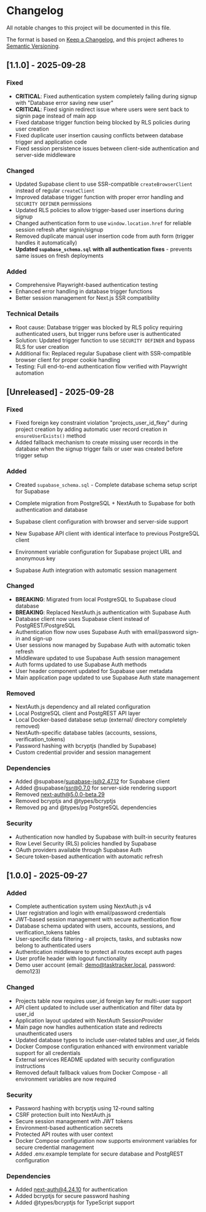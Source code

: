# Changelog

All notable changes to this project will be documented in this file.

The format is based on [Keep a Changelog](https://keepachangelog.com/en/1.0.0/),
and this project adheres to [Semantic Versioning](https://semver.org/spec/v2.0.0.html).

## [1.1.0] - 2025-09-28

### Fixed
- **CRITICAL**: Fixed authentication system completely failing during signup with "Database error saving new user"
- **CRITICAL**: Fixed signin redirect issue where users were sent back to signin page instead of main app
- Fixed database trigger function being blocked by RLS policies during user creation
- Fixed duplicate user insertion causing conflicts between database trigger and application code
- Fixed session persistence issues between client-side authentication and server-side middleware

### Changed
- Updated Supabase client to use SSR-compatible `createBrowserClient` instead of regular `createClient`
- Improved database trigger function with proper error handling and `SECURITY DEFINER` permissions
- Updated RLS policies to allow trigger-based user insertions during signup
- Changed authentication form to use `window.location.href` for reliable session refresh after signin/signup
- Removed duplicate manual user insertion code from auth form (trigger handles it automatically)
- **Updated `supabase_schema.sql` with all authentication fixes** - prevents same issues on fresh deployments

### Added
- Comprehensive Playwright-based authentication testing
- Enhanced error handling in database trigger functions
- Better session management for Next.js SSR compatibility

### Technical Details
- Root cause: Database trigger was blocked by RLS policy requiring authenticated users, but trigger runs before user is authenticated
- Solution: Updated trigger function to use `SECURITY DEFINER` and bypass RLS for user creation
- Additional fix: Replaced regular Supabase client with SSR-compatible browser client for proper cookie handling
- Testing: Full end-to-end authentication flow verified with Playwright automation

## [Unreleased] - 2025-09-28

### Fixed
- Fixed foreign key constraint violation "projects_user_id_fkey" during project creation by adding automatic user record creation in `ensureUserExists()` method
- Added fallback mechanism to create missing user records in the database when the signup trigger fails or user was created before trigger setup

### Added
- Created `supabase_schema.sql` - Complete database schema setup script for Supabase

- Complete migration from PostgreSQL + NextAuth to Supabase for both authentication and database
- Supabase client configuration with browser and server-side support
- New Supabase API client with identical interface to previous PostgreSQL client
- Environment variable configuration for Supabase project URL and anonymous key
- Supabase Auth integration with automatic session management

### Changed

- **BREAKING**: Migrated from local PostgreSQL to Supabase cloud database
- **BREAKING**: Replaced NextAuth.js authentication with Supabase Auth
- Database client now uses Supabase client instead of PostgREST/PostgreSQL
- Authentication flow now uses Supabase Auth with email/password sign-in and sign-up
- User sessions now managed by Supabase Auth with automatic token refresh
- Middleware updated to use Supabase Auth session management
- Auth forms updated to use Supabase Auth methods
- User header component updated for Supabase user metadata
- Main application page updated to use Supabase Auth state management

### Removed

- NextAuth.js dependency and all related configuration
- Local PostgreSQL client and PostgREST API layer
- Local Docker-based database setup (external/ directory completely removed)
- NextAuth-specific database tables (accounts, sessions, verification_tokens)
- Password hashing with bcryptjs (handled by Supabase)
- Custom credential provider and session management

### Dependencies

- Added @supabase/supabase-js@2.47.12 for Supabase client
- Added @supabase/ssr@0.7.0 for server-side rendering support
- Removed next-auth@5.0.0-beta.29 
- Removed bcryptjs and @types/bcryptjs
- Removed pg and @types/pg PostgreSQL dependencies

### Security

- Authentication now handled by Supabase with built-in security features
- Row Level Security (RLS) policies handled by Supabase
- OAuth providers available through Supabase Auth
- Secure token-based authentication with automatic refresh

## [1.0.0] - 2025-09-27

### Added

- Complete authentication system using NextAuth.js v4
- User registration and login with email/password credentials
- JWT-based session management with secure authentication flow
- Database schema updated with users, accounts, sessions, and verification_tokens tables
- User-specific data filtering - all projects, tasks, and subtasks now belong to authenticated users
- Authentication middleware to protect all routes except auth pages
- User profile header with logout functionality
- Demo user account (email: demo@tasktracker.local, password: demo123)

### Changed

- Projects table now requires user_id foreign key for multi-user support
- API client updated to include user authentication and filter data by user_id
- Application layout updated with NextAuth SessionProvider
- Main page now handles authentication state and redirects unauthenticated users
- Updated database types to include user-related tables and user_id fields
- Docker Compose configuration enhanced with environment variable support for all credentials
- External services README updated with security configuration instructions  
- Removed default fallback values from Docker Compose - all environment variables are now required

### Security

- Password hashing with bcryptjs using 12-round salting
- CSRF protection built into NextAuth.js
- Secure session management with JWT tokens
- Environment-based authentication secrets
- Protected API routes with user context
- Docker Compose configuration now supports environment variables for secure credential management
- Added .env.example template for secure database and PostgREST configuration

### Dependencies

- Added next-auth@4.24.10 for authentication
- Added bcryptjs for secure password hashing
- Added @types/bcryptjs for TypeScript support